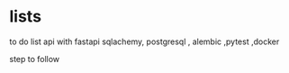 # lists
to do list api with fastapi sqlachemy, postgresql , alembic ,pytest ,docker

step to follow
